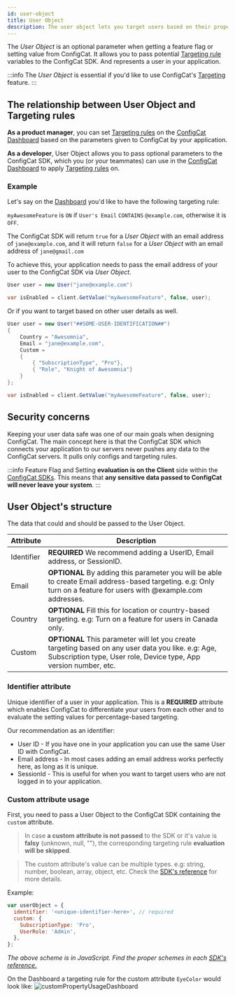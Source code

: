 ```yaml
---
id: user-object
title: User Object
description: The user object lets you target users based on their properties with different features. The user object is essential for beta and A/B testing.
---
```


The _User Object_ is an optional parameter when getting a feature flag or setting value from ConfigCat.
It allows you to pass potential [Targeting rule](/advanced/targeting) variables to the ConfigCat SDK.
And represents a user in your application.

:::info
The _User Object_ is essential if you'd like to use ConfigCat's [Targeting](/advanced/targeting) feature.
:::

## The relationship between User Object and Targeting rules

**As a product manager**, you can set [Targeting rules](/advanced/targeting) on the <a href="https://app.configcat.com" target="_blank">ConfigCat Dashboard</a> based on the parameters given to ConfigCat by your application.

**As a developer**, User Object allows you to pass optional parameters to the ConfigCat SDK, which you (or your teammates) can use in the <a href="https://app.configcat.com" target="_blank">ConfigCat Dashboard</a> to apply [Targeting rules](/advanced/targeting) on.

### Example

Let's say on the <a href="https://app.configcat.com" target="_blank">Dashboard</a> you'd like to have the following targeting rule:

`myAwesomeFeature` is `ON` if `User's Email` `CONTAINS` `@example.com`, otherwise it is `OFF`.

The ConfigCat SDK will return `true` for a _User Object_ with an email address of `jane@example.com`, and it will return `false` for a _User Object_ with an email address of `jane@gmail.com`

To achieve this, your application needs to pass the email address of your user to the ConfigCat SDK via _User Object_.

```csharp
User user = new User("jane@example.com")

var isEnabled = client.GetValue("myAwesomeFeature", false, user);
```

Or if you want to target based on other user details as well.

```csharp
User user = new User("##SOME-USER-IDENTIFICATION##")
{
    Country = "Awesomnia",
    Email = "jane@example.com",
    Custom =
    {
        { "SubscriptionType", "Pro"},
        { "Role", "Knight of Awesomnia"}
    }
};

var isEnabled = client.GetValue("myAwesomeFeature", false, user);

```

## Security concerns

Keeping your user data safe was one of our main goals when designing ConfigCat. The main concept here is that the ConfigCat SDK which connects your application to our servers never pushes any data to the ConfigCat servers. It pulls only configs and targeting rules.

:::info
Feature Flag and Setting **evaluation is on the Client** side within the [ConfigCat SDKs](https://github.com/configcat). This means that **any sensitive data passed to ConfigCat will never leave your system**.
:::

## User Object's structure

The data that could and should be passed to the User Object.

| Attribute  | Description                                                                                                                                                              |
| ---------- | ------------------------------------------------------------------------------------------------------------------------------------------------------------------------ |
| Identifier | **REQUIRED** We recommend adding a UserID, Email address, or SessionID.                                                                                                  |
| Email      | **OPTIONAL** By adding this parameter you will be able to create Email address-based targeting. e.g: Only turn on a feature for users with @example.com addresses.       |
| Country    | **OPTIONAL** Fill this for location or country-based targeting. e.g: Turn on a feature for users in Canada only.                                                         |
| Custom     | **OPTIONAL** This parameter will let you create targeting based on any user data you like. e.g: Age, Subscription type, User role, Device type, App version number, etc. |

### Identifier attribute

Unique identifier of a user in your application. This is a **REQUIRED** attribute which enables ConfigCat to differentiate your users from each other and to evaluate the setting values for percentage-based targeting.

Our recommendation as an identifier:

- User ID - If you have one in your application you can use the same User ID with ConfigCat.
- Email address - In most cases adding an email address works perfectly here, as long as it is unique.
- SessionId - This is useful for when you want to target users who are not logged in to your application.

### Custom attribute usage

First, you need to pass a User Object to the ConfigCat SDK containing the `custom` attribute.

> In case **a custom attribute is not passed** to the SDK or it's value is **falsy** (unknown, null, ""), the corresponding targeting rule **evaluation will be skipped**.

> The custom attribute's value can be multiple types. e.g: string, number, boolean, array, object, etc. Check the [SDK's reference](sdk-reference/overview) for more details.

Example:

```javascript
var userObject = {
  identifier: '<unique-identifier-here>', // required
  custom: {
    SubscriptionType: 'Pro',
    UserRole: 'Admin',
  },
};
```

_The above scheme is in JavaScript. Find the proper schemes in each [SDK's reference.](sdk-reference/overview)_

On the Dashboard a targeting rule for the custom attribute `EyeColor` would look like:
<img src="/docs/assets/custom-property-ui.png" className="zoomable" alt="customPropertyUsageDashboard" />
